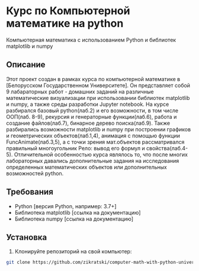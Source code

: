 # Курс по Компьютерной математике на python

Компьютерная математика с использованием Python и библиотек matplotlib и numpy

## Описание

Этот проект создан в рамках курса по компьютерной математике в [Белорусском Государственном Университете]. Он представляет собой 9 лабараторных работ - домашних заданий на различные математические визуализации при использовании библиотек matplotlib и numpy, а также среды разработки Jupyter notebook.
На курсе разбирался базовый python(лаб.2) и его возможности, в том числе ООП(лаб. 8-9), рекурсия и генераторные функции(лаб.6), работа и создание файлов(лаб.7), бинарное дерево поиска(лаб.9). Также разбирались возможности matplotlib и numpy при построении графиков и геометрических объектов(лаб.1,4), анимация с помощью функции FuncAnimate(лаб.3,5), а с точки зрения мат.объектов рассматривался правильный многоугольник Рело: вывод его формул и свойства(лаб.4-5). Отличительной особенностью курса являлось то, что после многих лабораторных давались дополнительные задания на исследования определенных математических объектов или дополнительных возможностей python.

## Требования

- Python [версия Python, например: 3.7+]
- Библиотека matplotlib [ссылка на документацию]
- Библиотека numpy [ссылка на документацию]

## Установка

1. Клонируйте репозиторий на свой компьютер:

```bash
git clone https://github.com/zikratski/computer-math-with-python-university-course.git
